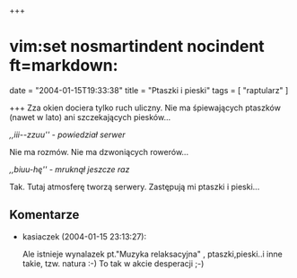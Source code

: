 +++
# vim:set nosmartindent nocindent ft=markdown:
date = "2004-01-15T19:33:38"
title = "Ptaszki i pieski"
tags = [ "raptularz" ]

+++
Zza okien dociera tylko ruch uliczny. Nie ma śpiewających ptaszków (nawet w
lato) ani szczekających piesków...  
  
_,,iii--zzuu'' - powiedział serwer_  
  
<!--more-->

Nie ma rozmów. Nie ma dzwoniących rowerów...  
  
_,,biuu-hę'' - mruknął jeszcze raz_  
  
Tak. Tutaj atmosferę tworzą serwery. Zastępują mi ptaszki i pieski...

## Komentarze

* kasiaczek (2004-01-15 23:13:27): <p>Ale istnieje wynalazek pt.&quot;Muzyka
  relaksacyjna&quot; , ptaszki,pieski..i inne takie, tzw. natura :-) To tak w
  akcie desperacji ;-)</p>
